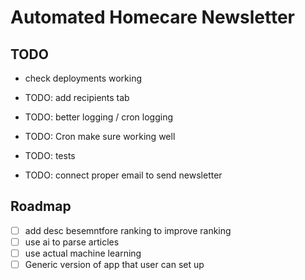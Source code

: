 # Automated Homecare Newsletter

## TODO

- check deployments working

- TODO: add recipients tab
- TODO: better logging / cron logging
- TODO: Cron make sure working well

- TODO: tests

- TODO: connect proper email to send newsletter

## Roadmap

- [ ] add desc besemntfore ranking to improve ranking
- [ ] use ai to parse articles
- [ ] use actual machine learning
- [ ] Generic version of app that user can set up
